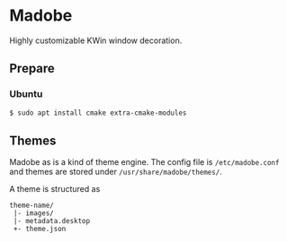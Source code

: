Madobe
======

Highly customizable KWin window decoration.

Prepare
-------

### Ubuntu

```sh
$ sudo apt install cmake extra-cmake-modules
```

Themes
------

Madobe as is a kind of theme engine. The config file is `/etc/madobe.conf` and
themes are stored under `/usr/share/madobe/themes/`.

A theme is structured as

```
theme-name/
 |- images/
 |- metadata.desktop
 +- theme.json
```
